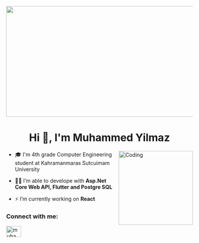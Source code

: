 <img height=300 width=1000 src="[https://engineering.giphy.com/wp-content/uploads/2017/06/api.gif](https://www.google.com/url?sa=i&url=https%3A%2F%2Fwww.pinterest.com%2Fpin%2F846254586223209431%2F&psig=AOvVaw0UXpb0ZxYUTlMKhSeqXUsp&ust=1713467243467000&source=images&cd=vfe&opi=89978449&ved=0CBEQjRxqFwoTCLDAvoP5yYUDFQAAAAAdAAAAABAE)"/>

<h1 align="center">Hi 👋, I'm Muhammed Yilmaz</h1>
<img align="right" alt="Coding"  width=200 src="https://media0.giphy.com/media/LaVp0AyqR5bGsC5Cbm/200w.gif?cid=6c09b952slv1y4r4hvtnhy2ipow31h1avg5r2ty7onr85f82&ep=v1_gifs_search&rid=200w.gif&ct=g"/>

- 🎓 I'm 4th grade Computer Engineering student at Kahramanmaras Sutcuimam University
  
- 👨‍💻 I’m able to develope with **Asp.Net Core Web API, Flutter and Postgre SQL**
  
- ⚡ I’m currently working on **React**
  

<h3 align="left">Connect with me:</h3>
<p align="left">
<a href="https://linkedin.com/in/muhamm3dyilmaz" target="blank"><img align="center" src="https://raw.githubusercontent.com/rahuldkjain/github-profile-readme-generator/master/src/images/icons/Social/linked-in-alt.svg" alt="muhamm3dyilmaz" height="30" width="40" /></a>
</p>
